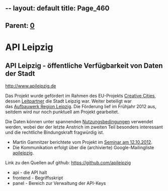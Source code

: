 --
layout: default
title: Page_460
---

## Parent: [0](Page_0)

# API Leipzig

<h2>API Leipzig - öffentliche Verfügbarkeit von Daten der Stadt</h2>
<a href="http://www.apileipzig.de">http://www.apileipzig.de</a>

Das Projekt wurde gefördert im Rahmen des EU-Projekts <a href="http://www.creativecitiesproject.eu">Creative Cities</a>, dessen <a href="http://www.creativecitiesproject.eu/en/pp/leadpartner.shtml">Leitpartner</a> die Stadt Leipzig war. Weiter beteiligt war das <a href="http://www.aufbauwerk-leipzig.com">Aufbauwerk Region Leipzig</a>. Die Förderung lief im Frühjahr 2012 aus, seitdem wird nur noch punktuell am Projekt gearbeitet.

Die Daten können unter spannenden <a href="http://leipzig-netz.de/index.php5/ZAK.API-Leipzig.Nutzungsbedingungen">Nutzungsbedingungen</a> verwendet werden, wobei der der letzte Anstrich im zweiten Teil besonders interessant und die rechtliche Bindungskraft fragwürdig ist.
<ul>
	<li>Martin Gamnitzer berichtete vom Projekt im <a href="http://leipzig-netz.de/index.php5/LD.LOD.2012-10-12">Seminar am 12.10.2012</a>.</li>
	<li>Die Kommunikation erfolgt über die (archivierte) Google-Mailingliste <a href="https://groups.google.com/forum/#!forum/apileipzig">apileipzig</a>.</li>
</ul>
Link zu den Quellen auf github: <a href="https://github.com/apileipzig">https://github.com/apileipzig</a>
<ul>
	<li>api - die API halt</li>
	<li>frontend - Begriffsskript</li>
	<li>panel - Bereich zur Verwaltung der API-Keys</li>
</ul>


